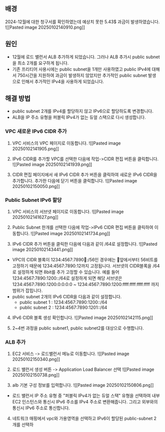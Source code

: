 
## 배경
2024-12월에 대한 청구서를 확인하였는데 예상치 못한 5.43$ 과금이 발생하였습니다.
![[Pasted image 20250102140910.png]]

## 원인
- 12월에 로드 밸런서 ALB 추가하게 되었습니다. 그러나 ALB 추가시 public subnet을 최소 2개를 요구하게 됩니다.
- 기존 프리티어 사용시에는 public subnet을 1개만 사용하였고 public IPv4에 대해서 750시간을 지원하여 과금이 발생하지 않았지만 추가적인 public subnet 발생으로 인해서 추가적인 IPv4을 사용하게 되었습니다.

## 해결 방법
- public subnet 2개를 IPv4를 할당하지 않고 IPv6으로 할당하도록 변경합니다.
- ALB을 IP 주소 유형을 퍼블릭 IPv4가 없는 듀얼 스택으로 다시 생성합니다.


### VPC 새로운 IPv6 CIDR 추가
1. VPC 서비스의 VPC 페이지로 이동합니다.
![[Pasted image 20250102141905.png]]

2. IPv6 CIDR를 추가할 VPC를 선택한 다음에 작업->CIDR 편집 버튼을 클릭합니다.
![[Pasted image 20250102141939.png]]

3. CIDR 편집 페이지에서 새 IPv6 CIDR 추가 버튼을 클릭하여 새로운 IPv6 CIDR을 추가합니다. 추가한 다음에 닫기 버튼을 클릭합니다.
![[Pasted image 20250102150050.png]]


### Public Subnet IPv6 할당
1. VPC 서비스의 서브넷 페이지로 이동합니다.
![[Pasted image 20250102141627.png]]

2. Public Subnet 한개를 선택한 다음에 작업->IPv6 CIDR 편집 버튼을 클릭하여 이동합니다.
![[Pasted image 20250102141734.png]]

3. IPv6 CIDR 추가 버튼을 클릭한 다음에 다음과 같이 /64로 설정합니다.
![[Pasted image 20250102143441.png]]
- VPC의 CIDR 블록이 1234:4567:7890:1234::/56인 경우에는 앞에서부터 56비트를 고정하기 때문에 1234:4567:7890:12까지 고정됩니다. 서브넷의 CIDR블록을 /64로 설정하게 되면 8bit를 추가 고정할 수 있습니다. 예를 들어 1234:4567:7890:1200::/64로 설정하게 되면 해당 서브넷은 1234:4567:7890:1200:0:0:0:0 ~ 1234:4567:7890:1200:ffff:ffff:ffff:ffff 까지 범위가 잡힙니다.
- public subnet 2개의 IPv6 CIDR을 다음과 같이 설정합니다.
	- public subnet 1 : 1234:4567:7890:1200::/64
	- public subnet 2 : 1234:4567:7890:1201::/64

4. IPv6 CIDR 블록 생성 확인합니다. 
![[Pasted image 20250102142115.png]]

5. 2~4번 과정을 public subnet1, public subnet2를 대상으로 수행합니다.

### ALB 추가
1. EC2 서비스 -> 로드밸런서 메뉴로 이동합니다.
![[Pasted image 20250102150340.png]]

2. 로드 밸런서 생성 버튼 -> Application Load Balancer 선택
![[Pasted image 20250102150738.png]]

3. alb 기본 구성 정보를 입력합니다.
![[Pasted image 20250102150806.png]]
- 로드 밸런서 IP 주소 유형 중 "퍼블릭 IPv4가 없는 듀얼 스택" 유형을 선택하여 내부 EC2 인스턴스와 통신시 IPv6 주소를 IPv4 주소로 변환해줍니다. 그리고 외부와의 통신시 IPv6 주소로 통신합니다.

4. 네트워크 매핑에서 vpc와 가용영역을 선택하고 IPv6이 할당된 public-subnet 2개를 선택하